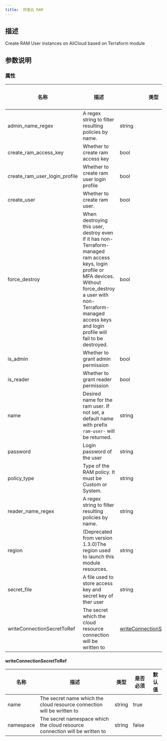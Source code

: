 ```yaml
---
title:  阿里云 RAM
---
```


## 描述

Create RAM User instances on AliCloud based on Terraform module

## 参数说明


### 属性

 名称 | 描述 | 类型 | 是否必须 | 默认值 
 ------------ | ------------- | ------------- | ------------- | ------------- 
 admin_name_regex | A regex string to filter resulting policies by name. | string | false |  
 create_ram_access_key | Whether to create ram access key | bool | false |  
 create_ram_user_login_profile | Whether to create ram user login profile | bool | false |  
 create_user | Whether to create ram user. | bool | false |  
 force_destroy | When destroying this user, destroy even if it has non-Terraform-managed ram access keys, login profile or MFA devices. Without force_destroy a user with non-Terraform-managed access keys and login profile will fail to be destroyed. | bool | false |  
 is_admin | Whether to grant admin permission | bool | false |  
 is_reader | Whether to grant reader permission | bool | false |  
 name | Desired name for the ram user. If not set, a default name with prefix `ram-user-` will be returned. | string | false |  
 password | Login password of the user | string | false |  
 policy_type | Type of the RAM policy. It must be Custom or System. | string | false |  
 reader_name_regex | A regex string to filter resulting policies by name. | string | false |  
 region | (Deprecated from version 1.3.0)The region used to launch this module resources. | string | false |  
 secret_file | A file used to store access key and secret key of ther user  | string | false |  
 writeConnectionSecretToRef | The secret which the cloud resource connection will be written to | [writeConnectionSecretToRef](#writeConnectionSecretToRef) | false |  


#### writeConnectionSecretToRef

 名称 | 描述 | 类型 | 是否必须 | 默认值 
 ------------ | ------------- | ------------- | ------------- | ------------- 
 name | The secret name which the cloud resource connection will be written to | string | true |  
 namespace | The secret namespace which the cloud resource connection will be written to | string | false |  
